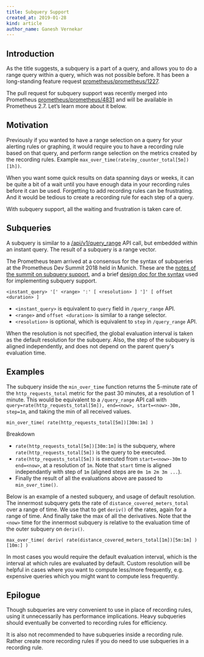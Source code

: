 ```yaml
---
title: Subquery Support
created_at: 2019-01-28
kind: article
author_name: Ganesh Vernekar
---
```


## Introduction

As the title suggests, a subquery is a part of a query, and allows you to do a range query within a query, which was not possible before. It has been a long-standing feature request [prometheus/prometheus/1227](https://github.com/prometheus/prometheus/issues/1227).

The pull request for subquery support was recently merged into Prometheus [prometheus/prometheus/4831](https://github.com/prometheus/prometheus/pull/4831) and will be available in Prometheus 2.7. Let’s learn more about it below.

## Motivation

Previously if you wanted to have a range selection on a query for your alerting rules or graphing, it would require you to have a recording rule based on that query, and perform range selection on the metrics created by the recording rules. Example `max_over_time(rate(my_counter_total[5m])[1h])`.

When you want some quick results on data spanning days or weeks, it can be quite a bit of a wait until you have enough data in your recording rules before it can be used. Forgetting to add recording rules can be frustrating. And it would be tedious to create a recording rule for each step of a query.

With subquery support, all the waiting and frustration is taken care of.

## Subqueries

A subquery is similar to a [/api/v1/query_range](https://prometheus.io/docs/prometheus/latest/querying/api/#range-queries) API call, but embedded within an instant query. The result of a subquery is a range vector.

The Prometheus team arrived at a consensus for the syntax of subqueries at the Prometheus Dev Summit 2018 held in Munich. These are the [notes of the summit on subquery support](https://docs.google.com/document/d/1-C5PycocOZEVIPrmM1hn8fBelShqtqiAmFptoG4yK70/edit#heading=h.q32gdnoqz8t0), and a brief [design doc for the syntax](https://docs.google.com/document/d/1P_G87zN88YvmMr4iwLWygChMTZhai1L7S_c0awu1CAE/edit?usp=sharing) used for implementing subquery support.

    <instant_query> '[' <range> ':' [ <resolution> ] ']' [ offset <duration> ]

* `<instant_query>` is equivalent to `query` field in `/query_range` API.
* `<range>` and `offset <duration>` is similar to a range selector.
* `<resolution>` is optional, which is equivalent to `step` in `/query_range` API.

When the resolution is not specified, the global evaluation interval is taken as the default resolution for the subquery. Also, the step of the subquery is aligned independently, and does not depend on the parent query's evaluation time.

## Examples

The subquery inside the `min_over_time` function returns the 5-minute rate of the `http_requests_total` metric for the past 30 minutes, at a resolution of 1 minute. This would be equivalent to a `/query_range` API call with `query=rate(http_requests_total[5m]), end=<now>, start=<now>-30m, step=1m`, and taking the min of all received values.

    min_over_time( rate(http_requests_total[5m])[30m:1m] )

Breakdown

* `rate(http_requests_total[5m])[30m:1m]` is the subquery, where `rate(http_requests_total[5m])` is the query to be executed.
* `rate(http_requests_total[5m])` is executed from `start=<now>-30m` to `end=<now>`, at a resolution of `1m`. Note that `start` time is aligned independantly with step of `1m` (aligned steps are `0m 1m 2m 3m ...`).
* Finally the result of all the evaluations above are passed to `min_over_time()`.

Below is an example of a nested subquery, and usage of default resolution. The innermost subquery gets the rate of `distance_covered_meters_total` over a range of time. We use that to get `deriv()` of the rates, again for a range of time. And finally take the max of all the derivatives.
Note that the `<now>` time for the innermost subquery is relative to the evaluation time of the outer subquery on `deriv()`.

    max_over_time( deriv( rate(distance_covered_meters_total[1m])[5m:1m] )[10m:] )

In most cases you would require the default evaluation interval, which is the interval at which rules are evaluated by default. Custom resolution will be helpful in cases where you want to compute less/more frequently, e.g. expensive queries which you might want to compute less frequently.

## Epilogue

Though subqueries are very convenient to use in place of recording rules, using it unnecessarily has performance implications. Heavy subqueries should eventually be converted to recording rules for efficiency.

It is also not recommended to have subqueries inside a recording rule. Rather create more recording rules if you do need to use subqueries in a recording rule.

